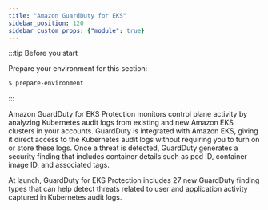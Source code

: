 ```yaml
---
title: "Amazon GuardDuty for EKS"
sidebar_position: 120
sidebar_custom_props: {"module": true}
---
```


:::tip Before you start

Prepare your environment for this section:

```bash timeout=300 wait=30
$ prepare-environment
```

:::

Amazon GuardDuty for EKS Protection monitors control plane activity by analyzing Kubernetes audit logs from existing and new Amazon EKS clusters in your accounts. GuardDuty is integrated with Amazon EKS, giving it direct access to the Kubernetes audit logs without requiring you to turn on or store these logs. Once a threat is detected, GuardDuty generates a security finding that includes container details such as pod ID, container image ID, and associated tags.

At launch, GuardDuty for EKS Protection includes 27 new GuardDuty finding types that can help detect threats related to user and application activity captured in Kubernetes audit logs.
